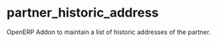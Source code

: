 partner_historic_address
========================

OpenERP Addon to maintain a list of  historic addresses of the partner.
